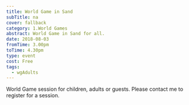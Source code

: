 ```yaml
---
title: World Game in Sand
subTitle: na
cover: fallback
category: 1.World Games
abstract: World Game in Sand for all.
date: 2018-08-03
fromTime: 3.00pm
toTime: 4.30pm
type: event
cost: Free
tags:
  - wgAdults
---
```


World Game session for children, adults or guests. Please contact me to register for a session.

